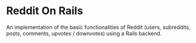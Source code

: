 # Reddit On Rails
An implementation of the basic functionalities of Reddit (users, subreddits, posts, comments, upvotes / downvotes) using a Rails backend.
